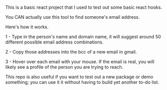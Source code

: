 This is a basic react project that I used to test out some basic react hooks.

You CAN actually use this tool to find someone's email address.  

Here's how it works.

1 - Type in the person's name and domain name, it will suggest around 50 different possible email address combinations.

2 - Copy those addresses into the bcc of a new email in gmail.  

3 - Hover over each email with your mouse.  If the email is real, you will likely see a profile of the person you are trying to reach.

This repo is also useful if you want to test out a new package or demo something; you can use it it without having to build yet another to-do list.
